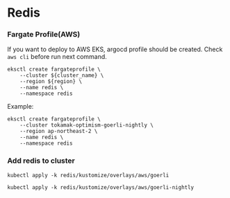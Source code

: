 # Redis

### Fargate Profile(AWS)

If you want to deploy to AWS EKS, argocd profile should be created.
Check `aws cli` before run next command.

```
eksctl create fargateprofile \
    --cluster ${cluster_name} \
    --region ${region} \
    --name redis \
    --namespace redis
```

Example:

```
eksctl create fargateprofile \
    --cluster tokamak-optimism-goerli-nightly \
    --region ap-northeast-2 \
    --name redis \
    --namespace redis
```

### Add redis to cluster

```
kubectl apply -k redis/kustomize/overlays/aws/goerli

kubectl apply -k redis/kustomize/overlays/aws/goerli-nightly
```
